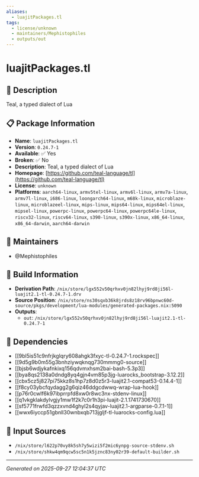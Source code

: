 ```yaml
---
aliases:
  - luajitPackages.tl
tags:
  - license/unknown
  - maintainers/Mephistophiles
  - outputs/out
---
```


# luajitPackages.tl

## 📝 Description

Teal, a typed dialect of Lua

## 📋 Package Information

- **Name**: `luajitPackages.tl`
- **Version**: `0.24.7-1`
- **Available**: ✅ Yes
- **Broken**: ✅ No
- **Description**: Teal, a typed dialect of Lua
- **Homepage**: [https://github.com/teal-language/tl](https://github.com/teal-language/tl)
- **License**: `unknown`
- **Platforms**: `aarch64-linux`, `armv5tel-linux`, `armv6l-linux`, `armv7a-linux`, `armv7l-linux`, `i686-linux`, `loongarch64-linux`, `m68k-linux`, `microblaze-linux`, `microblazeel-linux`, `mips-linux`, `mips64-linux`, `mips64el-linux`, `mipsel-linux`, `powerpc-linux`, `powerpc64-linux`, `powerpc64le-linux`, `riscv32-linux`, `riscv64-linux`, `s390-linux`, `s390x-linux`, `x86_64-linux`, `x86_64-darwin`, `aarch64-darwin`
## 👥 Maintainers

- @Mephistophiles


## 🔧 Build Information

- **Derivation Path**: `/nix/store/lgx552v50qrhxv0jn82lhyj9rd8ji56l-luajit2.1-tl-0.24.7-1.drv`
- **Source Position**: `/nix/store/ns30sqxb36k8jrds8z18rv96bpnwc60d-source/pkgs/development/lua-modules/generated-packages.nix:5090`
- **Outputs**:
  - `out`:  `/nix/store/lgx552v50qrhxv0jn82lhyj9rd8ji56l-luajit2.1-tl-0.24.7-1`

## 🔗 Dependencies

- [[9bl5is51c9nfrjkglqry608ahgk3fxyc-tl-0.24.7-1.rockspec]]
- [[9d5g9b0m55g3bnhziywqknqg730mmmg0-source]]
- [[bjsb6wdjykafnkixq156qdvmxhsm2bai-bash-5.3p3]]
- [[bya8qs2138a0dndg8yq4gjn4vm85p3jg-luarocks_bootstrap-3.12.2]]
- [[cbx5cz5j827pi75kkz8s1hp7z8d0z5r3-luajit2.1-compat53-0.14.4-1]]
- [[f8cy03ybcfqydagg2g6qiz46ddgcdwwq-wrap-lua-hook]]
- [[p76r0cwlf6k97ibprrpfd8xw0r8wc3nx-stdenv-linux]]
- [[q1vkgklakdylvgjy1mw1f2k7c0r1h3pi-luajit-2.1.1741730670]]
- [[sf5771frwfd3qzzxvnd4ghyl2s4qyjav-luajit2.1-argparse-0.7.1-1]]
- [[wwx6iyccp51gbnll30wnbxqb713jgljf-tl-luarocks-config.lua]]

## 📁 Input Sources

- `/nix/store/l622p70vy8k5sh7y5wizi5f2mic6ynpg-source-stdenv.sh`
- `/nix/store/shkw4qm9qcw5sc5n1k5jznc83ny02r39-default-builder.sh`

---
*Generated on 2025-09-27 12:04:37 UTC*
